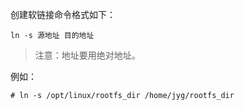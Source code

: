 创建软链接命令格式如下：

```console
ln -s 源地址 目的地址
```

> 注意：地址要用绝对地址。

例如：

```console
# ln -s /opt/linux/rootfs_dir /home/jyg/rootfs_dir
```

